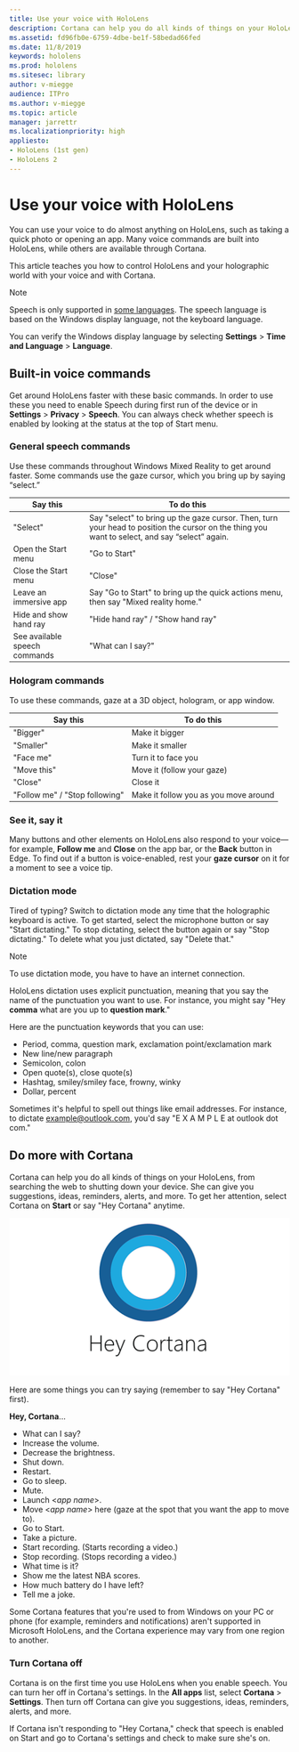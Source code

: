```yaml
---
title: Use your voice with HoloLens
description: Cortana can help you do all kinds of things on your HoloLens
ms.assetid: fd96fb0e-6759-4dbe-be1f-58bedad66fed
ms.date: 11/8/2019
keywords: hololens
ms.prod: hololens
ms.sitesec: library
author: v-miegge
audience: ITPro
ms.author: v-miegge
ms.topic: article
manager: jarrettr
ms.localizationpriority: high
appliesto:
- HoloLens (1st gen)
- HoloLens 2
---
```


# Use your voice with HoloLens

You can use your voice to do almost anything on HoloLens, such as taking a quick photo or opening an app. Many voice commands are built into HoloLens, while others are available through Cortana.

This article teaches you how to control HoloLens and your holographic world with your voice and with Cortana.

> [!NOTE]
> Speech is only supported in [some languages](hololens2-language-support.md). The speech language is based on the Windows display language, not the keyboard language.  
>  
> You can verify the Windows display language by selecting **Settings** > **Time and Language** > **Language**.

## Built-in voice commands

Get around HoloLens faster with these basic commands. In order to use these you need to enable Speech during first run of the device or in **Settings** > **Privacy** > **Speech**. You can always check whether speech is enabled by looking at the status at the top of Start menu.

### General speech commands

Use these commands throughout Windows Mixed Reality to get around faster. Some commands use the gaze cursor, which you bring up by saying “select.”

| Say this | To do this |
| - | - |
| "Select" | Say "select" to bring up the gaze cursor. Then, turn your head to position the cursor on the thing you want to select, and say “select” again. |
|Open the Start menu | "Go to Start" |
|Close the Start menu | "Close" |
|Leave an immersive app | Say "Go to Start" to bring up the quick actions menu, then say "Mixed reality home." |
|Hide and show hand ray | "Hide hand ray" / "Show hand ray" |
|See available speech commands | "What can I say?" |

### Hologram commands

To use these commands, gaze at a 3D object, hologram, or app window.

| Say this | To do this |
| - | - |
| "Bigger" | Make it bigger |
| "Smaller" | Make it smaller |
| "Face me" | Turn it to face you |
| "Move this" | Move it (follow your gaze) |
| "Close" | Close it |
| "Follow me" / "Stop following" | Make it follow you as you move around |

### See it, say it

Many buttons and other elements on HoloLens also respond to your voice—for example, **Follow me** and **Close** on the app bar, or the **Back** button in Edge. To find out if a button is voice-enabled, rest your **gaze cursor** on it for a moment to see a voice tip.

### Dictation mode

Tired of typing? Switch to dictation mode any time that the holographic keyboard is active. To get started, select the microphone button or say "Start dictating." To stop dictating, select the button again or say "Stop dictating." To delete what you just dictated, say "Delete that."

> [!NOTE]
> To use dictation mode, you have to have an internet connection.

HoloLens dictation uses explicit punctuation, meaning that you say the name of the punctuation you want to use. For instance, you might say "Hey **comma** what are you up to **question mark**."

Here are the punctuation keywords that you can use:

- Period, comma, question mark, exclamation point/exclamation mark
- New line/new paragraph
- Semicolon, colon
- Open quote(s), close quote(s)
- Hashtag, smiley/smiley face, frowny, winky
- Dollar, percent

Sometimes it's helpful to spell out things like email addresses. For instance, to dictate example@outlook.com, you'd say "E X A M P L E at outlook dot com."

## Do more with Cortana

Cortana can help you do all kinds of things on your HoloLens, from searching the web to shutting down your device. She can give you suggestions, ideas, reminders, alerts, and more. To get her attention, select Cortana  on **Start** or say "Hey Cortana" anytime.

![Hey Cortana!](images/cortana-on-hololens.png)

Here are some things you can try saying (remember to say "Hey Cortana" first).

**Hey, Cortana**...

- What can I say?
- Increase the volume.
- Decrease the brightness.
- Shut down.
- Restart.
- Go to sleep.
- Mute.
- Launch <*app name*>.
- Move <*app name*> here (gaze at the spot that you want the app to move to).
- Go to Start.
- Take a picture.
- Start recording. (Starts recording a video.)
- Stop recording. (Stops recording a video.)
- What time is it?
- Show me the latest NBA scores.
- How much battery do I have left?
- Tell me a joke.

Some Cortana features that you're used to from Windows on your PC or phone (for example, reminders and notifications) aren't supported in Microsoft HoloLens, and the Cortana experience may vary from one region to another.

### Turn Cortana off

Cortana is on the first time you use HoloLens when you enable speech. You can turn her off in Cortana's settings. In the **All apps** list, select **Cortana** > **Settings**. Then turn off Cortana can give you suggestions, ideas, reminders, alerts, and more.

If Cortana isn't responding to "Hey Cortana," check that speech is enabled on Start and go to Cortana's settings and check to make sure she's on.
